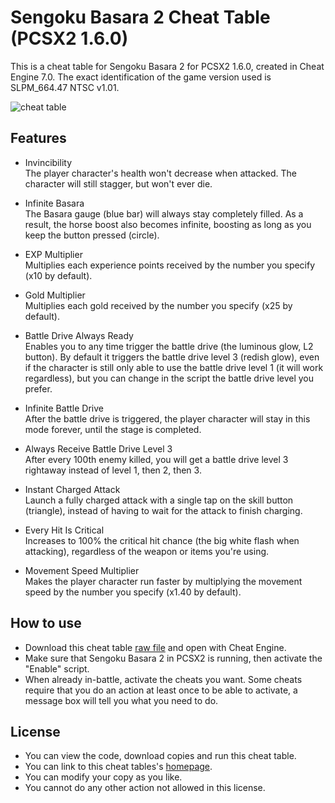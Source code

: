 # Sengoku Basara 2 Cheat Table (PCSX2 1.6.0)

This is a cheat table for Sengoku Basara 2 for PCSX2 1.6.0, created in Cheat Engine 7.0. The exact identification of the game version used is SLPM_664.47 NTSC v1.01.

![cheat table](https://i.imgur.com/T3pObqh.png)

## Features

- Invincibility  
  The player character's health won't decrease when attacked. The character will still stagger, but won't ever die.

- Infinite Basara  
  The Basara gauge (blue bar) will always stay completely filled. As a result, the horse boost also becomes infinite, boosting as long as you keep the button pressed (circle).

- EXP Multiplier  
  Multiplies each experience points received by the number you specify (x10 by default).

- Gold Multiplier  
  Multiplies each gold received by the number you specify (x25 by default).

- Battle Drive Always Ready  
  Enables you to any time trigger the battle drive (the luminous glow, L2 button). By default it triggers the battle drive level 3 (redish glow), even if the character is still only able to use the battle drive level 1 (it will work regardless), but you can change in the script the battle drive level you prefer.

- Infinite Battle Drive  
  After the battle drive is triggered, the player character will stay in this mode forever, until the stage is completed.

- Always Receive Battle Drive Level 3  
  After every 100th enemy killed, you will get a battle drive level 3 rightaway instead of level 1, then 2, then 3.

- Instant Charged Attack  
  Launch a fully charged attack with a single tap on the skill button (triangle), instead of having to wait for the attack to finish charging.

- Every Hit Is Critical  
  Increases to 100% the critical hit chance (the big white flash when attacking), regardless of the weapon or items you're using.

- Movement Speed Multiplier  
  Makes the player character run faster by multiplying the movement speed by the number you specify (x1.40 by default).
  
## How to use

- Download this cheat table [raw file](https://raw.githubusercontent.com/hjk789/Creations/master/x86-Assembly-and-Lua/CheatEngine-Tables/PCSX2-1.6.0/Sengoku-Basara-2/Sengoku%20Basara%202.CT) and open with Cheat Engine. 
- Make sure that Sengoku Basara 2 in PCSX2 is running, then activate the "Enable" script. 
- When already in-battle, activate the cheats you want. Some cheats require that you do an action at least once to be able to activate, a message box will tell you what you need to do.

## License

- You can view the code, download copies and run this cheat table.
- You can link to this cheat tables's [homepage](https://github.com/hjk789/Creations/tree/master/x86-Assembly-and-Lua/CheatEngine-Tables/PCSX2-1.6.0/Sengoku-Basara-2). 
- You can modify your copy as you like.
- You cannot do any other action not allowed in this license.  
